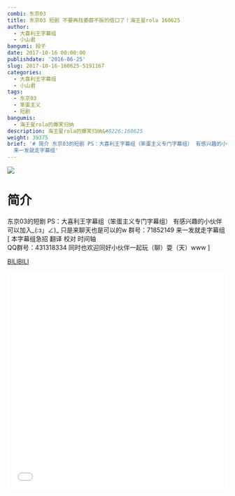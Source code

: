 ```yaml
---
combi: 东京03
title: 东京03 短剧 不要再找萎靡不振的借口了！海王星rola 160625
author:
  - 大喜利王字幕组
  - 小山君
bangumi: 段子
date: 2017-10-16 00:00:00
publishdate: '2016-06-25'
slug: 2017-10-16-160625-5191167
categories:
  - 大喜利王字幕组
  - 小山君
tags:
  - 东京03
  - 笨蛋主义
  - 短剧
bangumis:
  - 海王星rola的爆笑归纳
description: 海王星rola的爆笑归纳&#8226;160625
weight: 39375
brief: '# 简介 东京03的短剧 PS：大喜利王字幕组（笨蛋主义专门字幕组） 有感兴趣的小伙伴可以加入_(:з」∠)_ 只是来聊天也是可以的w 群号：71852149
  来一发就走字幕组'
---
```


![](https://i.imgur.com/FDZbDrO.jpg)

# 简介  
东京03的短剧 PS：大喜利王字幕组（笨蛋主义专门字幕组） 
有感兴趣的小伙伴可以加入_(:з」∠)_  只是来聊天也是可以的w
群号：71852149
来一发就走字幕组
 [ 本字幕组急招 翻译 校对 时间轴   
QQ群号：431318334 同时也欢迎同好小伙伴一起玩（聊）耍（天）www ]

  [BILIBILI](https://www.bilibili.com/video/av5191167/)


<div class="vcontainer">  <iframe class='video' src="//www.bilibili.com/blackboard/player.html?aid=5191167" width="100%" height="500" frameborder="0" allowfullscreen="allowfullscreen"></iframe></div>
